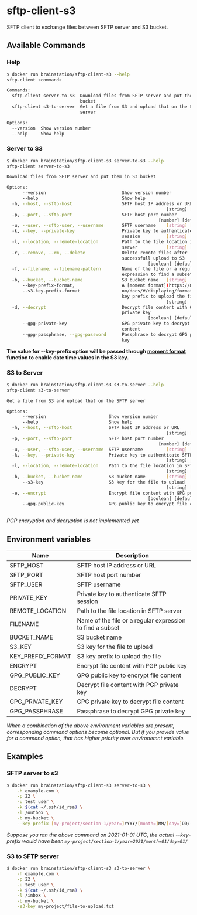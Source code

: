 # sftp-client-s3
SFTP client to exchange files between SFTP server and S3 bucket.

## Available Commands

### Help
```sh
$ docker run brainstation/sftp-client-s3 --help
sftp-client <command>

Commands:
  sftp-client server-to-s3  Download files from SFTP server and put them in S3
                            bucket
  sftp-client s3-to-server  Get a file from S3 and upload that on the SFTP
                            server

Options:
  --version  Show version number                                       [boolean]
  --help     Show help                                                 [boolean]
```

### Server to S3
```sh
$ docker run brainstation/sftp-client-s3 server-to-s3 --help
sftp-client server-to-s3

Download files from SFTP server and put them in S3 bucket

Options:
      --version                             Show version number        [boolean]
      --help                                Show help                  [boolean]
  -h, --host, --sftp-host                   SFTP host IP address or URL
                                                             [string] [required]
  -p, --port, --sftp-port                   SFTP host port number
                                                          [number] [default: 22]
  -u, --user, --sftp-user, --username       SFTP username    [string] [required]
  -k, --key, --private-key                  Private key to authenticate SFTP
                                            session          [string] [required]
  -l, --location, --remote-location         Path to the file location in SFTP
                                            server           [string] [required]
  -r, --remove, --rm, --delete              Delete remote files after
                                            successfull upload to S3
                                                      [boolean] [default: false]
  -f, --filename, --filename-pattern        Name of the file or a regular
                                            expression to find a subset [string]
  -b, --bucket, --bucket-name               S3 bucket name   [string] [required]
      --key-prefix-format,                  A [moment format](https://momentjs.c
      --s3-key-prefix-format                om/docs/#/displaying/format/) of S3
                                            key prefix to upload the file
                                                             [string] [required]
  -d, --decrypt                             Decrypt file content with GPG
                                            private key
                                                      [boolean] [default: false]
      --gpg-private-key                     GPG private key to decrypt file
                                            content                     [string]
      --gpg-passphrase, --gpg-password      Passphrase to decrypt GPG private
                                            key                         [string]
```

**The value for --key-prefix option will be passed through [moment format](https://momentjs.com/docs/#/displaying/format/) function to enable date time values in the S3 key.**

### S3 to Server
```sh
$ docker run brainstation/sftp-client-s3 s3-to-server --help
sftp-client s3-to-server

Get a file from S3 and upload that on the SFTP server

Options:
      --version                        Show version number             [boolean]
      --help                           Show help                       [boolean]
  -h, --host, --sftp-host              SFTP host IP address or URL
                                                             [string] [required]
  -p, --port, --sftp-port              SFTP host port number
                                                          [number] [default: 22]
  -u, --user, --sftp-user, --username  SFTP username         [string] [required]
  -k, --key, --private-key             Private key to authenticate SFTP session
                                                             [string] [required]
  -l, --location, --remote-location    Path to the file location in SFTP server
                                                             [string] [required]
  -b, --bucket, --bucket-name          S3 bucket name        [string] [required]
      --s3-key                         S3 key for the file to upload
                                                             [string] [required]
  -e, --encrypt                        Encrypt file content with GPG public key
                                                      [boolean] [default: false]
      --gpg-public-key                 GPG public key to encrypt file content
                                                                        [string]
```

*PGP encryption and decryption is not implemented yet*

## Environment variables
| Name  | Description |
| --- | --- |
| SFTP_HOST  | SFTP host IP address or URL  |
| SFTP_PORT  | SFTP host port number  |
| SFTP_USER  | SFTP username  |
| PRIVATE_KEY  | Private key to authenticate SFTP session  |
| REMOTE_LOCATION  | Path to the file location in SFTP server  |
| FILENAME  | Name of the file or a regular expression to find a subset  |
| BUCKET_NAME  | S3 bucket name  |
| S3_KEY  | S3 key for the file to upload  |
| KEY_PREFIX_FORMAT  | S3 key prefix to upload the file  |
| ENCRYPT  | Encrypt file content with PGP public key  |
| GPG_PUBLIC_KEY  | GPG public key to encrypt file content  |
| DECRYPT  | Decrypt file content with PGP private key  |
| GPG_PRIVATE_KEY  | GPG private key to decrypt file content  |
| GPG_PASSPHRASE  | Passphrase to decrypt GPG private key  |

*When a combination of the above environment variables are present, corresponding command options become optional. But if you provide value for a command option, that has higher priority over environemnt variable.*

## Examples

### SFTP server to s3
```sh
$ docker run brainstation/sftp-client-s3 server-to-s3 \
    -h example.com \
    -p 22 \
    -u test_user \
    -k $(cat ~/.ssh/id_rsa) \
    -l /outbox \
    -b my-bucket \
    --key-prefix [my-project/section-1/year=]YYYY/[month=]MM/[day=]DD/
```

*Suppose you ran the above command on 2021-01-01 UTC, the actual --key-prefix would have been `my-project/section-1/year=2021/month=01/day=01/`*

### S3 to SFTP server
```sh
$ docker run brainstation/sftp-client-s3 s3-to-server \
    -h example.com \
    -p 22 \
    -u test_user \
    -k $(cat ~/.ssh/id_rsa) \
    -l /inbox \
    -b my-bucket \
    -s3-key my-project/file-to-upload.txt
```
